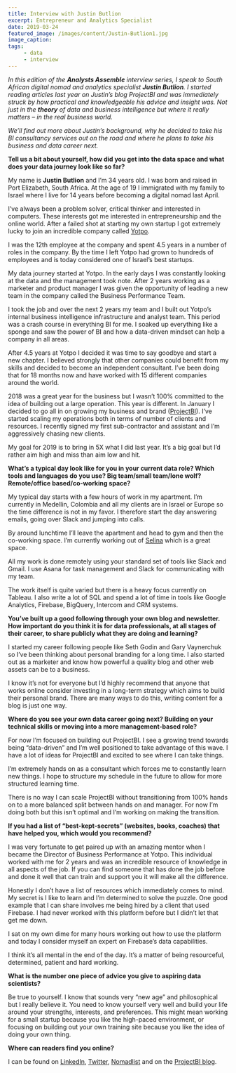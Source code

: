 ```yaml
---
title: Interview with Justin Butlion
excerpt: Entrepreneur and Analytics Specialist
date: 2019-03-24
featured_image: /images/content/Justin-Butlion1.jpg
image_caption: 
tags: 
     - data
     - interview
---
```

_In this edition of the **Analysts Assemble** interview series, I speak to South African digital nomad and analytics specialist **Justin Butlion**. I started reading articles last year on Justin&#8217;s blog ProjectBI and was immediately struck by how practical and knowledgeable his advice and insight was. Not just in the **theory** of data and business intelligence but where it really matters &#8211; in the real business world._

_We&#8217;ll find out more about Justin&#8217;s background, why he decided to take his BI consultancy services out on the road and where he plans to take his business and data career next._

**Tell us a bit about yourself, how did you get into the data space and what does your data journey look like so far?**

My name is **Justin Butlion** and I&#8217;m 34 years old. I was born and raised in Port Elizabeth, South Africa. At the age of 19 I immigrated with my family to Israel where I live for 14 years before becoming a digital nomad last April.

I&#8217;ve always been a problem solver, critical thinker and interested in computers. These interests got me interested in entrepreneurship and the online world. After a failed shot at starting my own startup I got extremely lucky to join an incredible company called [Yotpo](https://www.yotpo.com/).

I was the 12th employee at the company and spent 4.5 years in a number of roles in the company. By the time I left Yotpo had grown to hundreds of employees and is today considered one of Israel&#8217;s best startups.

My data journey started at Yotpo. In the early days I was constantly looking at the data and the management took note. After 2 years working as a marketer and product manager I was given the opportunity of leading a new team in the company called the Business Performance Team.

I took the job and over the next 2 years my team and I built out Yotpo&#8217;s internal business intelligence infrastructure and analyst team. This period was a crash course in everything BI for me. I soaked up everything like a sponge and saw the power of BI and how a data-driven mindset can help a company in all areas.

After 4.5 years at Yotpo I decided it was time to say goodbye and start a new chapter. I believed strongly that other companies could benefit from my skills and decided to become an independent consultant. I&#8217;ve been doing that for 18 months now and have worked with 15 different companies around the world.

2018 was a great year for the business but I wasn&#8217;t 100% committed to the idea of building out a large operation. This year is different. In January I decided to go all in on growing my business and brand ([ProjectBI](https://www.projectbi.net/)). I&#8217;ve started scaling my operations both in terms of number of clients and resources. I recently signed my first sub-contractor and assistant and I&#8217;m aggressively chasing new clients.

My goal for 2019 is to bring in 5X what I did last year. It&#8217;s a big goal but I&#8217;d rather aim high and miss than aim low and hit.

**What’s a typical day look like for you in your current data role? Which tools and languages do you use? Big team/small team/lone wolf? Remote/office based/co-working space?**

My typical day starts with a few hours of work in my apartment. I&#8217;m currently in Medellin, Colombia and all my clients are in Israel or Europe so the time difference is not in my favor. I therefore start the day answering emails, going over Slack and jumping into calls.

By around lunchtime I&#8217;ll leave the apartment and head to gym and then the co-working space. I&#8217;m currently working out of [Selina](https://www.selina.com/colombia/medellin/) which is a great space.

All my work is done remotely using your standard set of tools like Slack and Gmail. I use Asana for task management and Slack for communicating with my team.

The work itself is quite varied but there is a heavy focus currently on Tableau. I also write a lot of SQL and spend a lot of time in tools like Google Analytics, Firebase, BigQuery, Intercom and CRM systems.

**You&#8217;ve built up a good following through your own blog and newsletter. How important do you think it is for data professionals, at all stages of their career, to share publicly what they are doing and learning?**

I started my career following people like Seth Godin and Gary Vaynerchuk so I&#8217;ve been thinking about personal branding for a long time. I also started out as a marketer and know how powerful a quality blog and other web assets can be to a business.

I know it&#8217;s not for everyone but I&#8217;d highly recommend that anyone that works online consider investing in a long-term strategy which aims to build their personal brand. There are many ways to do this, writing content for a blog is just one way.

**Where do you see your own data career going next? Building on your technical skills or moving into a more management-based role?**

For now I&#8217;m focused on building out ProjectBI. I see a growing trend towards being &#8220;data-driven&#8221; and I&#8217;m well positioned to take advantage of this wave. I have a lot of ideas for ProjectBI and excited to see where I can take things.

I&#8217;m extremely hands on as a consultant which forces me to constantly learn new things. I hope to structure my schedule in the future to allow for more structured learning time.

There is no way I can scale ProjectBI without transitioning from 100% hands on to a more balanced split between hands on and manager. For now I&#8217;m doing both but this isn&#8217;t optimal and I&#8217;m working on making the transition.

**If you had a list of “best-kept-secrets” (websites, books, coaches) that have helped you, which would you recommend?**

I was very fortunate to get paired up with an amazing mentor when I became the Director of Business Performance at Yotpo. This individual worked with me for 2 years and was an incredible resource of knowledge in all aspects of the job. If you can find someone that has done the job before and done it well that can train and support you it will make all the difference.

Honestly I don&#8217;t have a list of resources which immediately comes to mind. My secret is I like to learn and I&#8217;m determined to solve the puzzle. One good example that I can share involves me being hired by a client that used Firebase. I had never worked with this platform before but I didn&#8217;t let that get me down.

I sat on my own dime for many hours working out how to use the platform and today I consider myself an expert on Firebase&#8217;s data capabilities.

I think it&#8217;s all mental in the end of the day. It&#8217;s a matter of being resourceful, determined, patient and hard working.

**What is the number one piece of advice you give to aspiring data scientists?**

Be true to yourself. I know that sounds very &#8220;new age&#8221; and philosophical but I really believe it. You need to know yourself very well and build your life around your strengths, interests, and preferences. This might mean working for a small startup because you like the high-paced environment, or focusing on building out your own training site because you like the idea of doing your own thing.

**Where can readers find you online?**

I can be found on [LinkedIn](https://www.linkedin.com/in/justin-butlion-54912129/), [Twitter](https://twitter.com/justin_butlion), [Nomadlist](https://nomadlist.com/@justin_butlion) and on the [ProjectBI blog](https://www.projectbi.net).